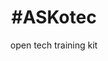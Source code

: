 ---
title: '#ASKotec'
subtitle: open tech training kit
thumbnail: assets/img/resources/askotec.jpg
link: https://askotec.openculture.agency/
---